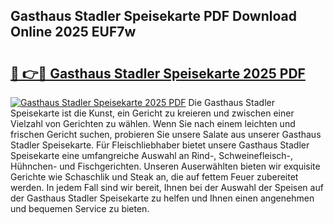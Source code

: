 ## Gasthaus Stadler Speisekarte PDF Download Online 2025 EUF7w

# <h2><a href="http://gc91mp.nevu.top/?p=Gasthaus+Stadler+Speisekarte">🔗 👉🔴 Gasthaus Stadler Speisekarte 2025 PDF</a></h2>

[![Gasthaus Stadler Speisekarte 2025 PDF](https://i.imgur.com/dBaPXMq.png)](http://gc91mp.nevu.top/?p=Gasthaus+Stadler+Speisekarte)
Die Gasthaus Stadler Speisekarte ist die Kunst, ein Gericht zu kreieren und zwischen einer Vielzahl von Gerichten zu wählen. Wenn Sie nach einem leichten und frischen Gericht suchen, probieren Sie unsere Salate aus unserer Gasthaus Stadler Speisekarte. Für Fleischliebhaber bietet unsere Gasthaus Stadler Speisekarte eine umfangreiche Auswahl an Rind-, Schweinefleisch-, Hühnchen- und Fischgerichten. Unseren Auserwählten bieten wir exquisite Gerichte wie Schaschlik und Steak an, die auf fettem Feuer zubereitet werden. In jedem Fall sind wir bereit, Ihnen bei der Auswahl der Speisen auf der Gasthaus Stadler Speisekarte zu helfen und Ihnen einen angenehmen und bequemen Service zu bieten.
